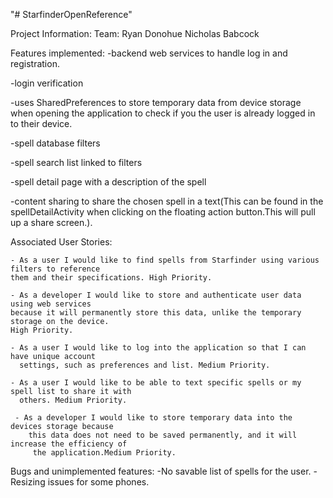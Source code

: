 "# StarfinderOpenReference" 

Project Information:
  Team:
    Ryan Donohue
    Nicholas Babcock
    
    
Features implemented:
  -backend web services to handle log in and registration.
  
  -login verification 
  
  -uses SharedPreferences to store temporary data from device storage when opening the application to    check if you the user is already logged in to their device.
  
  -spell database filters 
  
  -spell search list linked to filters
  
  -spell detail page with a description of the spell
  
  -content sharing to share the chosen spell in a text(This can be found in the spellDetailActivity      when clicking on the floating action button.This will pull up a share screen.).
  
  
  Associated User Stories:
    
    - As a user I would like to find spells from Starfinder using various filters to reference
    them and their specifications. High Priority.
    
    - As a developer I would like to store and authenticate user data using web services
    because it will permanently store this data, unlike the temporary storage on the device.
    High Priority.
    
    - As a user I would like to log into the application so that I can have unique account
      settings, such as preferences and list. Medium Priority.
      
    - As a user I would like to be able to text specific spells or my spell list to share it with
      others. Medium Priority.
      
     - As a developer I would like to store temporary data into the devices storage because
        this data does not need to be saved permanently, and it will increase the efficiency of
         the application.Medium Priority.
         
  Bugs and unimplemented features:
    -No savable list of spells for the user.
    -Resizing issues for some phones.
   
  
    
